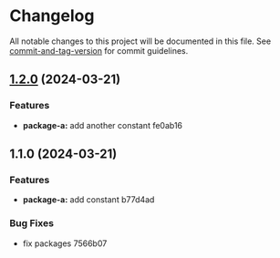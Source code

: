 # Changelog

All notable changes to this project will be documented in this file. See [commit-and-tag-version](https://github.com/absolute-version/commit-and-tag-version) for commit guidelines.

## [1.2.0](///compare/package-a1.1.0...package-a1.2.0) (2024-03-21)


### Features

* **package-a:** add another constant fe0ab16

## 1.1.0 (2024-03-21)


### Features

* **package-a:** add constant b77d4ad


### Bug Fixes

* fix packages 7566b07
